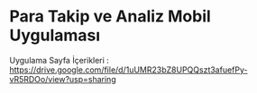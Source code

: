 # Para Takip ve Analiz Mobil Uygulaması

Uygulama Sayfa İçerikleri : https://drive.google.com/file/d/1uUMR23bZ8UPQQszt3afuefPy-vR5RDOo/view?usp=sharing



